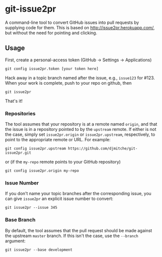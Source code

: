 git-issue2pr
============

A command-line tool to convert GitHub issues into pull requests by supplying code for them.
This is based on http://issue2pr.herokuapp.com/, but without the need for pointing and clicking.

Usage
-----

First, create a personal-access token (GitHub -> Settings -> Applications)

    git config issue2pr.token [your token here]

Hack away in a topic branch named after the issue, e.g., `issue123` for #123.
When your work is complete, push to your repo on github, then

    git issue2pr

That's it!

### Repositories

The tool assumes that your repository is at a remote named `origin`, and that the issue is in a repository pointed to by the `upstream` remote.
If either is not the case, simply set `issue2pr.origin` or `issue2pr.upstream`, respectively, to point to the appropriate remote or URL.
For example:

    git config issue2pr.upstream https://github.com/djmitche/git-issue2pr.git

or (if the `my-repo` remote points to your GitHub repository)

    git config issue2pr.origin my-repo

### Issue Number

If you don't name your topic branches after the corresponding issue, you can give `issue2pr` an explicit issue number to convert:

    git issue2pr --issue 345

### Base Branch

By default, the tool assumes that the pull request should be made against the upstream `master` branch.
If this isn't the case, use the `--branch` argument:

    git issue2pr --base development
